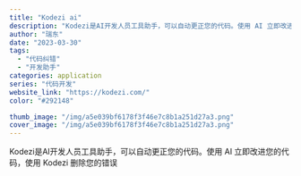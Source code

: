 ```yaml
---
title: "Kodezi ai"
description: "Kodezi是AI开发人员工具助手，可以自动更正您的代码。使用 AI 立即改进您的代码，使用 Kodezi 删除您的错误"
author: "瑞东"
date: "2023-03-30"
tags:
  - "代码纠错"
  - "开发助手"
categories: application
series: "代码开发"
website_link: "https://kodezi.com/"
color: "#292148"

thumb_image: "/img/a5e039bf6178f3f46e7c8b1a251d27a3.png"
cover_image: "/img/a5e039bf6178f3f46e7c8b1a251d27a3.png"
---
```


Kodezi是AI开发人员工具助手，可以自动更正您的代码。使用 AI 立即改进您的代码，使用 Kodezi 删除您的错误